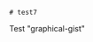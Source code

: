                                                                                                                                                                                                                                                                                                                      # test7
Test "graphical-gist"